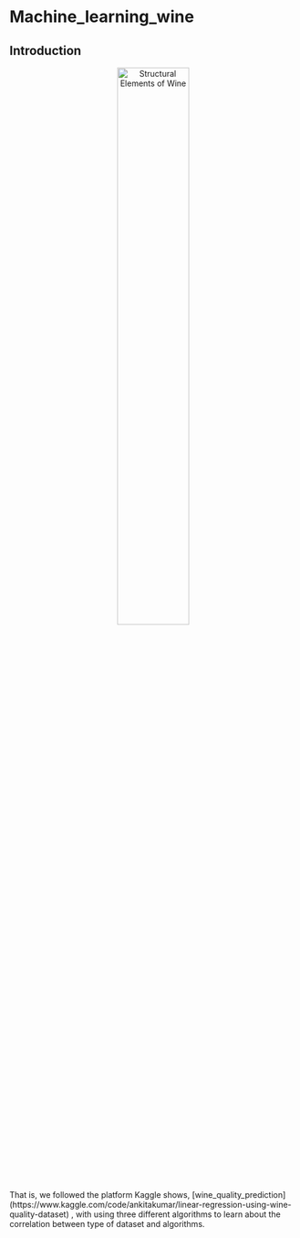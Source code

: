 # Machine_learning_wine
## Introduction
<p align="center">
  <img src="https://www.winemag.com/wp-content/uploads/2021/10/HERO_Strcutural_Elements_of-Wine_GettyImages-1233242907_1920x1280.jpg" alt="Structural Elements of Wine" width="50%">
</p>
That is, we followed the platform Kaggle shows, [wine_quality_prediction](https://www.kaggle.com/code/ankitakumar/linear-regression-using-wine-quality-dataset) , with using three different algorithms to learn about the correlation between type of dataset and algorithms.
